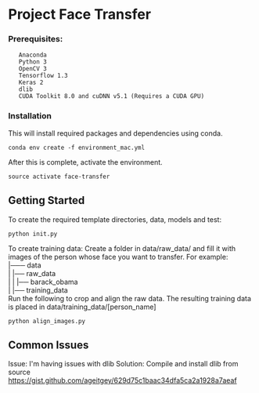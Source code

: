 # Project Face Transfer

### Prerequisites:
 
 ```
    Anaconda
    Python 3
    OpenCV 3
    Tensorflow 1.3
    Keras 2
    dlib    
    CUDA Toolkit 8.0 and cuDNN v5.1 (Requires a CUDA GPU)
```
 
### Installation

This will install required packages and dependencies using conda.
```
conda env create -f environment_mac.yml
```
After this is complete, activate the environment.
```
source activate face-transfer
```
## Getting Started

To create the required template directories, data, models and test:
```
python init.py
```

To create training data:
Create a folder in data/raw_data/ and fill it with images of the person whose face you want to transfer. For example:  
|─── data  
|   |── raw_data  
|   |   |── barack_obama  
|   |── training_data  
Run the following to crop and align the raw data. The resulting training data is placed in data/training_data/[person_name]
```
python align_images.py
```

## Common Issues

Issue: I'm having issues with dlib
Solution: Compile and install dlib from source
https://gist.github.com/ageitgey/629d75c1baac34dfa5ca2a1928a7aeaf
